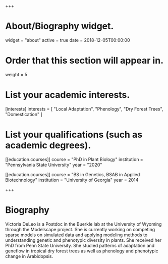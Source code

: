 +++
# About/Biography widget.
widget = "about"
active = true
date = 2018-12-05T00:00:00

# Order that this section will appear in.
weight = 5

# List your academic interests.
[interests]
  interests = [
    "Local Adaptation",
    "Phenology",
    "Dry Forest Trees",
    "Domestication"
  ]

# List your qualifications (such as academic degrees).
[[education.courses]]
  course = "PhD in Plant Biology"
  institution = "Pennsylvania State University"
  year = "2020"


[[education.courses]]
  course = "BS in Genetics, BSAB in Applied Biotechnology"
  institution = "University of Georgia"
  year = 2014
 
+++

# Biography

Victoria DeLeo is a Postdoc in the Buerkle lab at the University of Wyoming through the Modelscape project. She is currently working on competing sparse models on simulated data and applying modeling methods to understanding genetic and phenotypic diversity in plants. She received her PhD from Penn State University. She studied patterns of adaptation and geneflow in tropical dry forest trees as well as phenology and phenotypic change in Arabidopsis.
